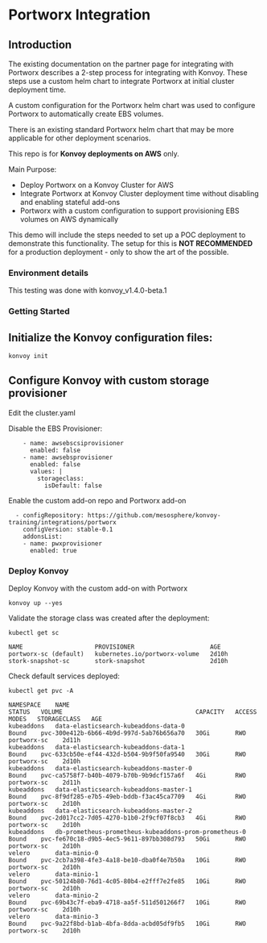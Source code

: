 # Portworx Integration

## Introduction

The existing documentation on the partner page for integrating with Portworx describes a 2-step process for integrating with Konvoy.  These steps use a custom helm chart to integrate Portworx at initial cluster deployment time.  

A custom configuration for the Portworx helm chart was used to configure Portworx to automatically create EBS volumes.

There is an existing standard Portworx helm chart that may be more applicable for other deployment scenarios.

This repo is for **Konvoy deployments on AWS** only.  

Main Purpose: 

- Deploy Portworx on a Konvoy Cluster for AWS
- Integrate Portworx at Konvoy Cluster deployment time without disabling and enabling stateful add-ons
- Portworx with a custom configuration to support provisioning EBS volumes on AWS dynamically

This demo will include the steps needed to set up a POC deployment to demonstrate this functionality.  The setup for this is **NOT RECOMMENDED** for a production deployment - only to show the art of the possible.  

### Environment details

This testing was done with konvoy_v1.4.0-beta.1


### Getting Started

## Initialize the Konvoy configuration files:

```
konvoy init
```

## Configure Konvoy with custom storage provisioner

Edit the cluster.yaml

Disable the EBS Provisioner:

```
    - name: awsebscsiprovisioner
      enabled: false
    - name: awsebsprovisioner
      enabled: false
      values: |
        storageclass:
          isDefault: false
```

Enable the custom add-on repo and Portworx add-on

```
  - configRepository: https://github.com/mesosphere/konvoy-training/integrations/portworx
    configVersion: stable-0.1
    addonsList:
    - name: pwxprovisioner
      enabled: true
```

### Deploy Konvoy

Deploy Konvoy with the custom add-on with Portworx

```
konvoy up --yes
```

Validate the storage class was created after the deployment:

```
kubectl get sc

NAME                    PROVISIONER                     AGE
portworx-sc (default)   kubernetes.io/portworx-volume   2d10h
stork-snapshot-sc       stork-snapshot                  2d10h
```

Check default services deployed:

```
kubectl get pvc -A

NAMESPACE    NAME                                                    STATUS   VOLUME                                     CAPACITY   ACCESS MODES   STORAGECLASS   AGE
kubeaddons   data-elasticsearch-kubeaddons-data-0                    Bound    pvc-300e412b-6b66-4b9d-997d-5ab76b656a70   30Gi       RWO            portworx-sc    2d11h
kubeaddons   data-elasticsearch-kubeaddons-data-1                    Bound    pvc-633cb50e-ef44-432d-b504-9b9f50fa9540   30Gi       RWO            portworx-sc    2d10h
kubeaddons   data-elasticsearch-kubeaddons-master-0                  Bound    pvc-ca5758f7-b40b-4079-b70b-9b9dcf157a6f   4Gi        RWO            portworx-sc    2d11h
kubeaddons   data-elasticsearch-kubeaddons-master-1                  Bound    pvc-8f9df285-e7b5-49eb-bddb-f3ac45ca7709   4Gi        RWO            portworx-sc    2d10h
kubeaddons   data-elasticsearch-kubeaddons-master-2                  Bound    pvc-2d017cc2-7d05-4270-b1b0-2f9cf07f8cb3   4Gi        RWO            portworx-sc    2d10h
kubeaddons   db-prometheus-prometheus-kubeaddons-prom-prometheus-0   Bound    pvc-fe670c18-d9b5-4ec5-9611-897bb308d793   50Gi       RWO            portworx-sc    2d10h
velero       data-minio-0                                            Bound    pvc-2cb7a398-4fe3-4a18-be10-dba0f4e7b50a   10Gi       RWO            portworx-sc    2d10h
velero       data-minio-1                                            Bound    pvc-50124b80-76d1-4c05-80b4-e2fff7e2fe85   10Gi       RWO            portworx-sc    2d10h
velero       data-minio-2                                            Bound    pvc-69b43c7f-eba9-4718-aa5f-511d501266f7   10Gi       RWO            portworx-sc    2d10h
velero       data-minio-3                                            Bound    pvc-9a22f8bd-b1ab-4bfa-8dda-acbd05df9fb5   10Gi       RWO            portworx-sc    2d10h
```
